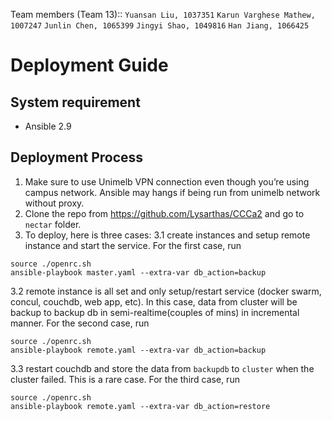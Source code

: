 Team members (Team 13)::
`Yuansan Liu, 1037351`
`Karun Varghese Mathew, 1007247`
`Junlin Chen, 1065399`
`Jingyi Shao, 1049816`
`Han Jiang, 1066425`


# Deployment Guide
## System requirement
* Ansible 2.9

## Deployment Process
1. Make sure to use Unimelb VPN connection even though you’re using campus network. Ansible may hangs if being run from unimelb network without proxy.
2. Clone the repo from https://github.com/Lysarthas/CCCa2 and go to `nectar` folder.
3. To deploy, here is three cases:
  3.1 create instances and setup remote instance and start the service. For the first case, run
  ```
  source ./openrc.sh
  ansible-playbook master.yaml --extra-var db_action=backup
  ```
  3.2 remote instance is all set and only setup/restart service (docker swarm, concul, couchdb, web app, etc). In this case, data from cluster will be backup to backup db in semi-realtime(couples of mins) in incremental manner. For the second case, run
  ```
  source ./openrc.sh
ansible-playbook remote.yaml --extra-var db_action=backup
  ```
  3.3 restart couchdb and store the data from `backupdb` to `cluster` when the cluster failed. This is a rare case. For the third case, run
  ```
  source ./openrc.sh
ansible-playbook remote.yaml --extra-var db_action=restore
  ```